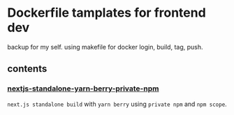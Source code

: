 # Dockerfile tamplates for frontend dev

backup for my self.
using makefile for docker login, build, tag, push.

## contents

### [nextjs-standalone-yarn-berry-private-npm](./nextjs-standalone-yarn-berry-private-npm)

`next.js standalone build` with `yarn berry` using `private npm` and `npm scope`.
